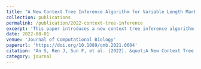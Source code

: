 ```yaml
---
title: "A New Context Tree Inference Algorithm for Variable Length Markov Chain Model with Applications to Biological Sequence Analyses"
collection: publications
permalink: /publication/2022-context-tree-inference
excerpt: 'This paper introduces a new context tree inference algorithm for Variable Length Markov Chain Model, with applications in biological sequence analyses.'
date: 2022-08-01
venue: 'Journal of Computational Biology'
paperurl: 'https://doi.org/10.1089/cmb.2021.0604'
citation: 'An S, Ren J, Sun F, et al. (2022). &quot;A New Context Tree Inference Algorithm for Variable Length Markov Chain Model with Applications to Biological Sequence Analyses.&quot; <i>Journal of Computational Biology</i>. 29(8): 839-856.'
category: journal
---
```

